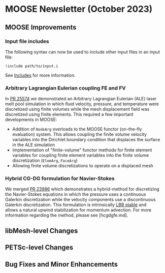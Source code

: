# MOOSE Newsletter (October 2023)

## MOOSE Improvements

### Input file includes

The following syntax can now be used to include other input files in an input file:

```
!include path/to/input.i
```

See [Includes](input_syntax.md) for more information.

### Arbitrary Lagrangian Eulerian coupling FE and FV

In [PR 25574](https://github.com/idaholab/moose/pull/25574) we demonstrated an
Arbitrary Lagrangian Eulerian (ALE) laser melt pool simulation in which fluid velocity,
pressure, and temperature were discretized using finite volumes while
the mesh displacement field was discretized using finite elements. This required
a few important developments in MOOSE:

- Addition of `NodeArg` overloads to the MOOSE functor (on-the-fly evaluation)
  system. This allows coupling the finite volume velocity variables into the Dirichlet
  boundary condition that displaces the surface in the ALE simulation
- Implementation of "finite-volume" functor methods for finite element variables
  for coupling finite element variables into the finite volume discretization
  (`ElemArg`, `FaceArg`)
- Allowing finite volume discretizations to operate on a displaced mesh

### Hybrid CG-DG formulation for Navier-Stokes

We merged [PR 23986](https://github.com/idaholab/moose/pull/23986) which
demonstrates a hybrid-method for discretizing the Navier-Stokes equations in
which the pressure uses a continuous Galerkin discretization while the velocity
components use a discontinuous Galerkin discretization. This formulation is
intrinsically
[LBB stable](https://en.wikipedia.org/wiki/Ladyzhenskaya%E2%80%93Babu%C5%A1ka%E2%80%93Brezzi_condition)
and allows a natural upwind stabilization for momentum advection. For more
information regarding the method, please see [hcgdgfe.md].

## libMesh-level Changes

## PETSc-level Changes

## Bug Fixes and Minor Enhancements
